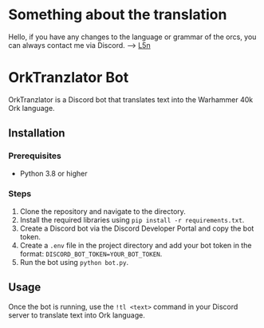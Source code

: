 # Something about the translation
Hello, if you have any changes to the language or grammar of the orcs, you can always contact me via Discord. --> [L5n](https://discord.com/users/282918638414069761) 

# OrkTranzlator Bot

OrkTranzlator is a Discord bot that translates text into the Warhammer 40k Ork language.

## Installation

### Prerequisites

- Python 3.8 or higher

### Steps

1. Clone the repository and navigate to the directory.
2. Install the required libraries using `pip install -r requirements.txt`.
3. Create a Discord bot via the Discord Developer Portal and copy the bot token.
4. Create a `.env` file in the project directory and add your bot token in the format: `DISCORD_BOT_TOKEN=YOUR_BOT_TOKEN`.
5. Run the bot using `python bot.py`.

## Usage

Once the bot is running, use the `!tl <text>` command in your Discord server to translate text into Ork language.